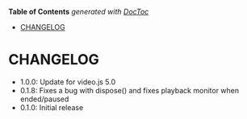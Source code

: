<!-- START doctoc generated TOC please keep comment here to allow auto update -->
<!-- DON'T EDIT THIS SECTION, INSTEAD RE-RUN doctoc TO UPDATE -->
**Table of Contents**  *generated with [DocToc](https://github.com/thlorenz/doctoc)*

- [CHANGELOG](#changelog)

<!-- END doctoc generated TOC please keep comment here to allow auto update -->

# CHANGELOG

 - 1.0.0: Update for video.js 5.0
 - 0.1.8: Fixes a bug with dispose() and fixes playback monitor when ended/paused
 - 0.1.0: Initial release
